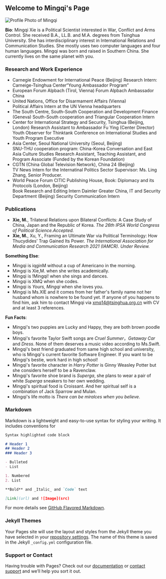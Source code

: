## Welcome to Mingqi's Page

![Profile Photo of Mingqi](https://media-exp1.licdn.com/dms/image/C5603AQF182SG2Kjntg/profile-displayphoto-shrink_800_800/0/1611738071237?e=1619049600&v=beta&t=BFKNEr-yE0YIY54Tf_MDS0GcGsCKTN0Jq2f2W_PtWiE)

**Bio**: Mingqi Xie is a Political Scientist interested in War, Conflict and Arms Control. She received B.A., LL.B. and M.A. degrees from Tsinghua University. She has interdisciplinary interest in International Relations and Communication Studies. She mostly uses two computer languages and four human languages. Mingqi was born and raised in Southern China. She currently lives on the same planet with you. 

### Research and Work Experience
- Carnegie Endowment for International Peace (Beijing)
Research Intern: Carneige-Tsinghua Center“Young Ambassador Program”
- European Forum Alpbach (Tirol, Vienna)                                                          Forum Alpbach Ambassador China
- United Nations, Office for Disarmament Affairs (Vienna)                                       
Political Affairs Intern at the UN Vienna headquarters
- The South Centre, South-South Cooperation and Development Finance (Geneva) 
South-South cooperation and Triangular Cooperation Intern
- Center for International Strategy and Security, Tsinghua (Beijing, London) 
Research Assistant to Ambassador Fu Ying (Center Director)
Youth Observer for Thinktank Conference on International Studies and Youth Program Executive
- Asia Center, Seoul National University (Seoul, Beijing)                                       
SNU-THU cooperation program: China-Korea Conversation and East Asia Culture Studies
Research Assistant, Teaching Assistant, and Program Associate (Funded by the Korean Foundation)
- CGTN (China Global Television Network), China 24 (Beijing)                                     
TV News Intern for the Internatinal Politics Sector
Supervisor: Ms. Ling Zhang, Senior Producer. 
- World Peace Forum
CITIC Publishing House, Book: Diplomacy and its Protocols (London, Beijing)                   
Book Research and Editing Intern
Daimler Greater China, IT and Security Department (Beijing)
Security Communication Intern 

### Publications
- **Xie, M.**, Trilateral Relations upon Bilateral Conflicts: A Case Study of China, Japan and the Republic of Korea. *The 26th IPSA World Congress of Political Science.Accepted.*
- **Xie, M.**, Xu, Y., Framing an Ultimate War via Political Terminology: How Thucydides’ Trap Gained Its Power. *The International Association for Media and Communication Research 2021 (IAMCR). Under Review.*

**Something Else**: 
- Mingqi is iqginM without a cup of Americano in the morning. 
- Mingqi is Xie,M. when she writes academically. 
- Mingqi is !Mingqi! when she sings and dances. 
- Mingqi is XMQ when she codes. 
- Mingqi is *Yours, Mingqi* when she loves you. 
- Mingqi is Ms.XIE and it comes from her father's family name not her husband whom is nowhere to be found yet. If anyone of you happens to find him, ask him to contact Mingqi via [xmq14@tsinghua.org.cn](xmq14@tsinghua.org.cn) with CV and at least 3 references.

**Fun Facts**: 
- Mingqi's two puppies are Lucky and Happy, they are both brown poodle boys.
- Mingqi's favorite Taylor Swift songs are *Cruel Summer*，*Getaway Car* and *Dress*. None of them deserves a music video according to Ms.Swift. 
- Mingqi's best friend graduated from same high school and university, who is Mingqi's current favorite Software Engineer. If you want to be Mingqi's bestie, work hard in high school! 
- Mingqi's favorite character in *Harry Potter* is Ginny Weasley Potter but she considers herself to be a Ravenclaw. 
- Mingqi's favorite shoe brand is *Superga*, she plans to wear a pair of white *Superga* sneakers to her own wedding.
- Mingqi's spiritual food is Croissant. And her spiritual self is a combination of Jack Sparrow and Mulan.
- Mingqi's life motto is *There can be miralces when you believe*.


###

### Markdown

Markdown is a lightweight and easy-to-use syntax for styling your writing. It includes conventions for

```markdown
Syntax highlighted code block

# Header 1
## Header 2
### Header 3

- Bulleted
- List

1. Numbered
2. List

**Bold** and _Italic_ and `Code` text

[Link](url) and ![Image](src)
```

For more details see [GitHub Flavored Markdown](https://guides.github.com/features/mastering-markdown/).

### Jekyll Themes

Your Pages site will use the layout and styles from the Jekyll theme you have selected in your [repository settings](https://github.com/mingqi2014/mingqi2014.github.io/settings). The name of this theme is saved in the Jekyll `_config.yml` configuration file.

### Support or Contact

Having trouble with Pages? Check out our [documentation](https://docs.github.com/categories/github-pages-basics/) or [contact support](https://github.com/contact) and we’ll help you sort it out.
